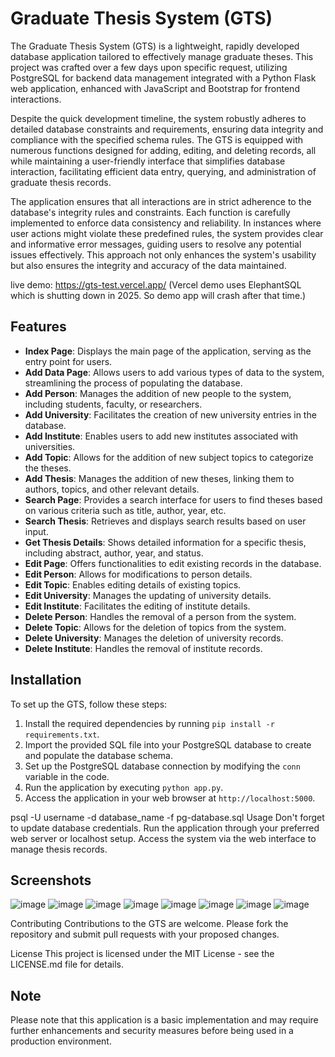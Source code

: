 # Graduate Thesis System (GTS)

The Graduate Thesis System (GTS) is a lightweight, rapidly developed database application tailored to effectively manage graduate theses. This project was crafted over a few days upon specific request, utilizing PostgreSQL for backend data management integrated with a Python Flask web application, enhanced with JavaScript and Bootstrap for frontend interactions.

Despite the quick development timeline, the system robustly adheres to detailed database constraints and requirements, ensuring data integrity and compliance with the specified schema rules. The GTS is equipped with numerous functions designed for adding, editing, and deleting records, all while maintaining a user-friendly interface that simplifies database interaction, facilitating efficient data entry, querying, and administration of graduate thesis records.

The application ensures that all interactions are in strict adherence to the database's integrity rules and constraints. Each function is carefully implemented to enforce data consistency and reliability. In instances where user actions might violate these predefined rules, the system provides clear and informative error messages, guiding users to resolve any potential issues effectively. This approach not only enhances the system's usability but also ensures the integrity and accuracy of the data maintained.

live demo: https://gts-test.vercel.app/
(Vercel demo uses ElephantSQL which is shutting down in 2025. So demo app will crash after that time.)


## Features

- **Index Page**: Displays the main page of the application, serving as the entry point for users.
- **Add Data Page**: Allows users to add various types of data to the system, streamlining the process of populating the database.
- **Add Person**: Manages the addition of new people to the system, including students, faculty, or researchers.
- **Add University**: Facilitates the creation of new university entries in the database.
- **Add Institute**: Enables users to add new institutes associated with universities.
- **Add Topic**: Allows for the addition of new subject topics to categorize the theses.
- **Add Thesis**: Manages the addition of new theses, linking them to authors, topics, and other relevant details.
- **Search Page**: Provides a search interface for users to find theses based on various criteria such as title, author, year, etc.
- **Search Thesis**: Retrieves and displays search results based on user input.
- **Get Thesis Details**: Shows detailed information for a specific thesis, including abstract, author, year, and status.
- **Edit Page**: Offers functionalities to edit existing records in the database.
- **Edit Person**: Allows for modifications to person details.
- **Edit Topic**: Enables editing details of existing topics.
- **Edit University**: Manages the updating of university details.
- **Edit Institute**: Facilitates the editing of institute details.
- **Delete Person**: Handles the removal of a person from the system.
- **Delete Topic**: Allows for the deletion of topics from the system.
- **Delete University**: Manages the deletion of university records.
- **Delete Institute**: Handles the removal of institute records.

## Installation

To set up the GTS, follow these steps:

1. Install the required dependencies by running `pip install -r requirements.txt`.
2. Import the provided SQL file into your PostgreSQL database to create and populate the database schema.
3. Set up the PostgreSQL database connection by modifying the `conn` variable in the code.
4. Run the application by executing `python app.py`.
5. Access the application in your web browser at `http://localhost:5000`.

psql -U username -d database_name -f pg-database.sql
Usage
Don't forget to update database credentials. Run the application through your preferred web server or localhost setup. Access the system via the web interface to manage thesis records.
## Screenshots
![image](https://github.com/FurkanBaran/Graduate-Thesis-Management/assets/21145014/f2fc345d-05e2-4fb7-85c2-6ad9cbdb65c0)
![image](https://github.com/FurkanBaran/Graduate-Thesis-Management/assets/21145014/c28b0b00-cc19-43be-b86c-29b691be0abe)
![image](https://github.com/FurkanBaran/Graduate-Thesis-Management/assets/21145014/8f5c1d65-0f59-46b0-be3f-da7d6349d8da)
![image](https://github.com/FurkanBaran/Graduate-Thesis-Management/assets/21145014/331c4413-1903-43c5-b640-70eda73e7796)
![image](https://github.com/FurkanBaran/Graduate-Thesis-Management/assets/21145014/db727ba5-9969-4065-a495-c6008fa242ea)
![image](https://github.com/FurkanBaran/Graduate-Thesis-Management/assets/21145014/c3b57903-4ac7-4480-ac3f-04fb1f4296de)
![image](https://github.com/FurkanBaran/Graduate-Thesis-Management/assets/21145014/f1b5a4a0-87d9-46d9-b609-94a6a18c6d68)
![image](https://github.com/FurkanBaran/Graduate-Thesis-Management/assets/21145014/53aab4f1-f0a4-41f9-931f-df76c705beca)



Contributing
Contributions to the GTS are welcome. Please fork the repository and submit pull requests with your proposed changes.

License
This project is licensed under the MIT License - see the LICENSE.md file for details.


## Note

Please note that this application is a basic implementation and may require further enhancements and security measures before being used in a production environment.

